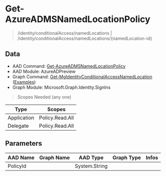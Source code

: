 # Get-AzureADMSNamedLocationPolicy

> /identity/conditionalAccess/namedLocations | /identity/conditionalAccess/namedLocations/{namedLocation-id}

## Data

+ AAD Command: [Get-AzureADMSNamedLocationPolicy](https://docs.microsoft.com/en-us/powershell/module/AzureADPreview/Get-AzureADMSNamedLocationPolicy)
+ AAD Module: AzureADPreview
+ Graph Command: [Get-MgIdentityConditionalAccessNamedLocation](https://docs.microsoft.com/en-us/powershell/module/Microsoft.Graph.Identity.SignIns/Get-MgIdentityConditionalAccessNamedLocation) ([Examples](https://github.com/orgs/msgraph/discussions?discussions_q=Get-MgIdentityConditionalAccessNamedLocation))
+ Graph Module: Microsoft.Graph.Identity.SignIns

> Scopes Needed (any one)

|Type|Scopes|
|---|---|
|Application|Policy.Read.All|
|Delegate|Policy.Read.All|

## Parameters

|AAD Name|Graph Name|AAD Type|Graph Type|Infos|
|---|---|---|---|---|
|PolicyId||System.String|||

